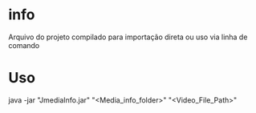 # info

Arquivo do projeto compilado para importação direta ou uso via linha de comando

# Uso

java -jar "JmediaInfo.jar" "<Media_info_folder>" "<Video_File_Path>"
